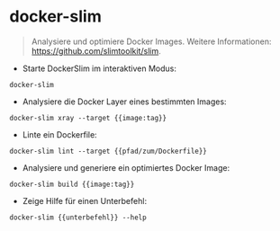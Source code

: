 # docker-slim

> Analysiere und optimiere Docker Images.
> Weitere Informationen: <https://github.com/slimtoolkit/slim>.

- Starte DockerSlim im interaktiven Modus:

`docker-slim`

- Analysiere die Docker Layer eines bestimmten Images:

`docker-slim xray --target {{image:tag}}`

- Linte ein Dockerfile:

`docker-slim lint --target {{pfad/zum/Dockerfile}}`

- Analysiere und generiere ein optimiertes Docker Image:

`docker-slim build {{image:tag}}`

- Zeige Hilfe für einen Unterbefehl:

`docker-slim {{unterbefehl}} --help`
